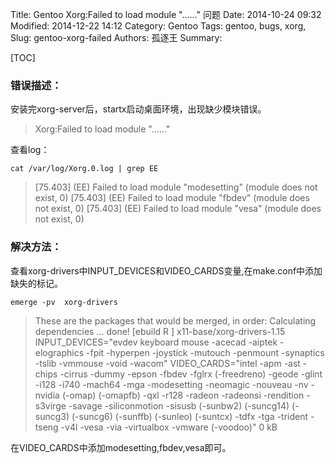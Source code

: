 Title: Gentoo Xorg:Failed to load module "……" 问题
Date: 2014-10-24 09:32
Modified: 2014-12-22 14:12
Category: Gentoo
Tags: gentoo, bugs, xorg,
Slug: gentoo-xorg-failed
Authors: 孤逐王
Summary: 

[TOC]

### 错误描述：

安装完xorg-server后，startx启动桌面环境，出现缺少模块错误。

> Xorg:Failed to load module "……"

查看log：

```
cat /var/log/Xorg.0.log | grep EE  
```

> [75.403] (EE) Failed to load module "modesetting" (module does not exist, 0)
[75.403] (EE) Failed to load module "fbdev" (module does not exist, 0)
[75.403] (EE) Failed to load module "vesa" (module does not exist, 0)

### 解决方法：

查看xorg-drivers中INPUT_DEVICES和VIDEO_CARDS变量,在make.conf中添加缺失的标记。

```
emerge -pv  xorg-drivers
```

> These are the packages that would be merged, in order:
Calculating dependencies  ... done!
[ebuild   R    ] x11-base/xorg-drivers-1.15  INPUT_DEVICES="evdev keyboard mouse -acecad -aiptek -elographics -fpit -hyperpen -joystick -mutouch -penmount -synaptics -tslib -vmmouse -void -wacom" VIDEO_CARDS="intel -apm -ast -chips -cirrus -dummy -epson -fbdev -fglrx (-freedreno) -geode -glint -i128 -i740 -mach64 -mga -modesetting -neomagic -nouveau -nv -nvidia (-omap) (-omapfb) -qxl -r128 -radeon -radeonsi -rendition -s3virge -savage -siliconmotion -sisusb (-sunbw2) (-suncg14) (-suncg3) (-suncg6) (-sunffb) (-sunleo) (-suntcx) -tdfx -tga -trident -tseng -v4l -vesa -via -virtualbox -vmware (-voodoo)" 0 kB

在VIDEO_CARDS中添加modesetting,fbdev,vesa即可。